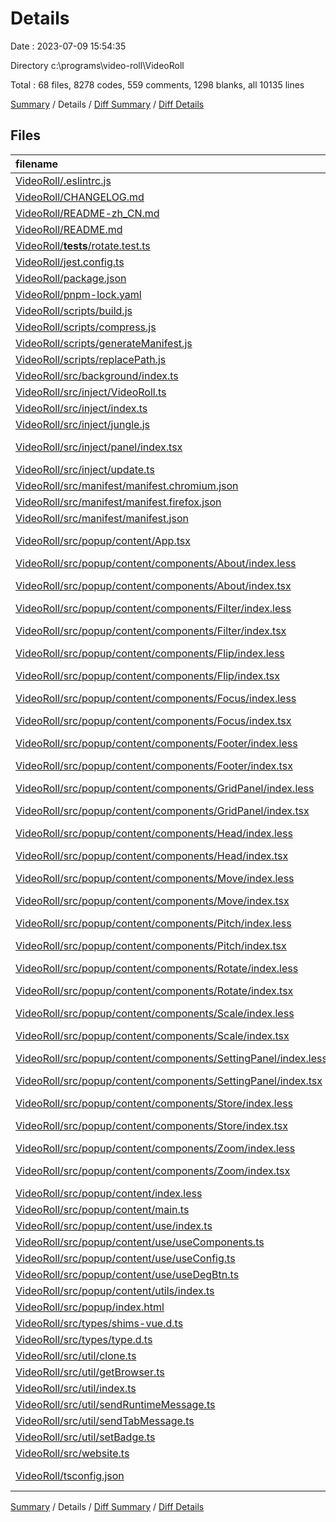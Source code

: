 # Details

Date : 2023-07-09 15:54:35

Directory c:\\programs\\video-roll\\VideoRoll

Total : 68 files,  8278 codes, 559 comments, 1298 blanks, all 10135 lines

[Summary](results.md) / Details / [Diff Summary](diff.md) / [Diff Details](diff-details.md)

## Files
| filename | language | code | comment | blank | total |
| :--- | :--- | ---: | ---: | ---: | ---: |
| [VideoRoll/.eslintrc.js](/VideoRoll/.eslintrc.js) | JavaScript | 25 | 5 | 1 | 31 |
| [VideoRoll/CHANGELOG.md](/VideoRoll/CHANGELOG.md) | Markdown | 64 | 0 | 32 | 96 |
| [VideoRoll/README-zh_CN.md](/VideoRoll/README-zh_CN.md) | Markdown | 84 | 5 | 35 | 124 |
| [VideoRoll/README.md](/VideoRoll/README.md) | Markdown | 85 | 5 | 36 | 126 |
| [VideoRoll/__tests__/rotate.test.ts](/VideoRoll/__tests__/rotate.test.ts) | TypeScript | 110 | 13 | 23 | 146 |
| [VideoRoll/jest.config.ts](/VideoRoll/jest.config.ts) | TypeScript | 9 | 5 | 2 | 16 |
| [VideoRoll/package.json](/VideoRoll/package.json) | JSON | 19 | 73 | 0 | 92 |
| [VideoRoll/pnpm-lock.yaml](/VideoRoll/pnpm-lock.yaml) | YAML | 5,386 | 0 | 717 | 6,103 |
| [VideoRoll/scripts/build.js](/VideoRoll/scripts/build.js) | JavaScript | 8 | 0 | 5 | 13 |
| [VideoRoll/scripts/compress.js](/VideoRoll/scripts/compress.js) | JavaScript | 26 | 6 | 6 | 38 |
| [VideoRoll/scripts/generateManifest.js](/VideoRoll/scripts/generateManifest.js) | JavaScript | 28 | 0 | 13 | 41 |
| [VideoRoll/scripts/replacePath.js](/VideoRoll/scripts/replacePath.js) | JavaScript | 17 | 0 | 6 | 23 |
| [VideoRoll/src/background/index.ts](/VideoRoll/src/background/index.ts) | TypeScript | 30 | 13 | 12 | 55 |
| [VideoRoll/src/inject/VideoRoll.ts](/VideoRoll/src/inject/VideoRoll.ts) | TypeScript | 334 | 91 | 100 | 525 |
| [VideoRoll/src/inject/index.ts](/VideoRoll/src/inject/index.ts) | TypeScript | 41 | 10 | 4 | 55 |
| [VideoRoll/src/inject/jungle.js](/VideoRoll/src/inject/jungle.js) | JavaScript | 167 | 44 | 37 | 248 |
| [VideoRoll/src/inject/panel/index.tsx](/VideoRoll/src/inject/panel/index.tsx) | TypeScript JSX | 0 | 0 | 1 | 1 |
| [VideoRoll/src/inject/update.ts](/VideoRoll/src/inject/update.ts) | TypeScript | 151 | 23 | 37 | 211 |
| [VideoRoll/src/manifest/manifest.chromium.json](/VideoRoll/src/manifest/manifest.chromium.json) | JSON | 18 | 0 | 1 | 19 |
| [VideoRoll/src/manifest/manifest.firefox.json](/VideoRoll/src/manifest/manifest.firefox.json) | JSON | 21 | 0 | 1 | 22 |
| [VideoRoll/src/manifest/manifest.json](/VideoRoll/src/manifest/manifest.json) | JSON | 28 | 6 | 0 | 34 |
| [VideoRoll/src/popup/content/App.tsx](/VideoRoll/src/popup/content/App.tsx) | TypeScript JSX | 62 | 33 | 11 | 106 |
| [VideoRoll/src/popup/content/components/About/index.less](/VideoRoll/src/popup/content/components/About/index.less) | Less | 6 | 0 | 0 | 6 |
| [VideoRoll/src/popup/content/components/About/index.tsx](/VideoRoll/src/popup/content/components/About/index.tsx) | TypeScript JSX | 56 | 5 | 3 | 64 |
| [VideoRoll/src/popup/content/components/Filter/index.less](/VideoRoll/src/popup/content/components/Filter/index.less) | Less | 20 | 0 | 4 | 24 |
| [VideoRoll/src/popup/content/components/Filter/index.tsx](/VideoRoll/src/popup/content/components/Filter/index.tsx) | TypeScript JSX | 98 | 5 | 8 | 111 |
| [VideoRoll/src/popup/content/components/Flip/index.less](/VideoRoll/src/popup/content/components/Flip/index.less) | Less | 3 | 0 | 0 | 3 |
| [VideoRoll/src/popup/content/components/Flip/index.tsx](/VideoRoll/src/popup/content/components/Flip/index.tsx) | TypeScript JSX | 22 | 5 | 4 | 31 |
| [VideoRoll/src/popup/content/components/Focus/index.less](/VideoRoll/src/popup/content/components/Focus/index.less) | Less | 16 | 0 | 4 | 20 |
| [VideoRoll/src/popup/content/components/Focus/index.tsx](/VideoRoll/src/popup/content/components/Focus/index.tsx) | TypeScript JSX | 32 | 5 | 4 | 41 |
| [VideoRoll/src/popup/content/components/Footer/index.less](/VideoRoll/src/popup/content/components/Footer/index.less) | Less | 22 | 0 | 2 | 24 |
| [VideoRoll/src/popup/content/components/Footer/index.tsx](/VideoRoll/src/popup/content/components/Footer/index.tsx) | TypeScript JSX | 43 | 5 | 8 | 56 |
| [VideoRoll/src/popup/content/components/GridPanel/index.less](/VideoRoll/src/popup/content/components/GridPanel/index.less) | Less | 4 | 0 | 0 | 4 |
| [VideoRoll/src/popup/content/components/GridPanel/index.tsx](/VideoRoll/src/popup/content/components/GridPanel/index.tsx) | TypeScript JSX | 43 | 33 | 6 | 82 |
| [VideoRoll/src/popup/content/components/Head/index.less](/VideoRoll/src/popup/content/components/Head/index.less) | Less | 32 | 1 | 6 | 39 |
| [VideoRoll/src/popup/content/components/Head/index.tsx](/VideoRoll/src/popup/content/components/Head/index.tsx) | TypeScript JSX | 42 | 5 | 3 | 50 |
| [VideoRoll/src/popup/content/components/Move/index.less](/VideoRoll/src/popup/content/components/Move/index.less) | Less | 23 | 0 | 4 | 27 |
| [VideoRoll/src/popup/content/components/Move/index.tsx](/VideoRoll/src/popup/content/components/Move/index.tsx) | TypeScript JSX | 70 | 5 | 8 | 83 |
| [VideoRoll/src/popup/content/components/Pitch/index.less](/VideoRoll/src/popup/content/components/Pitch/index.less) | Less | 42 | 0 | 7 | 49 |
| [VideoRoll/src/popup/content/components/Pitch/index.tsx](/VideoRoll/src/popup/content/components/Pitch/index.tsx) | TypeScript JSX | 64 | 5 | 10 | 79 |
| [VideoRoll/src/popup/content/components/Rotate/index.less](/VideoRoll/src/popup/content/components/Rotate/index.less) | Less | 52 | 17 | 9 | 78 |
| [VideoRoll/src/popup/content/components/Rotate/index.tsx](/VideoRoll/src/popup/content/components/Rotate/index.tsx) | TypeScript JSX | 31 | 5 | 5 | 41 |
| [VideoRoll/src/popup/content/components/Scale/index.less](/VideoRoll/src/popup/content/components/Scale/index.less) | Less | 28 | 0 | 6 | 34 |
| [VideoRoll/src/popup/content/components/Scale/index.tsx](/VideoRoll/src/popup/content/components/Scale/index.tsx) | TypeScript JSX | 91 | 5 | 9 | 105 |
| [VideoRoll/src/popup/content/components/SettingPanel/index.less](/VideoRoll/src/popup/content/components/SettingPanel/index.less) | Less | 25 | 1 | 5 | 31 |
| [VideoRoll/src/popup/content/components/SettingPanel/index.tsx](/VideoRoll/src/popup/content/components/SettingPanel/index.tsx) | TypeScript JSX | 52 | 5 | 6 | 63 |
| [VideoRoll/src/popup/content/components/Store/index.less](/VideoRoll/src/popup/content/components/Store/index.less) | Less | 20 | 0 | 3 | 23 |
| [VideoRoll/src/popup/content/components/Store/index.tsx](/VideoRoll/src/popup/content/components/Store/index.tsx) | TypeScript JSX | 49 | 5 | 5 | 59 |
| [VideoRoll/src/popup/content/components/Zoom/index.less](/VideoRoll/src/popup/content/components/Zoom/index.less) | Less | 26 | 0 | 3 | 29 |
| [VideoRoll/src/popup/content/components/Zoom/index.tsx](/VideoRoll/src/popup/content/components/Zoom/index.tsx) | TypeScript JSX | 40 | 5 | 6 | 51 |
| [VideoRoll/src/popup/content/index.less](/VideoRoll/src/popup/content/index.less) | Less | 55 | 0 | 9 | 64 |
| [VideoRoll/src/popup/content/main.ts](/VideoRoll/src/popup/content/main.ts) | TypeScript | 47 | 6 | 6 | 59 |
| [VideoRoll/src/popup/content/use/index.ts](/VideoRoll/src/popup/content/use/index.ts) | TypeScript | 3 | 5 | 0 | 8 |
| [VideoRoll/src/popup/content/use/useComponents.ts](/VideoRoll/src/popup/content/use/useComponents.ts) | TypeScript | 54 | 5 | 3 | 62 |
| [VideoRoll/src/popup/content/use/useConfig.ts](/VideoRoll/src/popup/content/use/useConfig.ts) | TypeScript | 46 | 5 | 5 | 56 |
| [VideoRoll/src/popup/content/use/useDegBtn.ts](/VideoRoll/src/popup/content/use/useDegBtn.ts) | TypeScript | 27 | 5 | 3 | 35 |
| [VideoRoll/src/popup/content/utils/index.ts](/VideoRoll/src/popup/content/utils/index.ts) | TypeScript | 53 | 24 | 10 | 87 |
| [VideoRoll/src/popup/index.html](/VideoRoll/src/popup/index.html) | HTML | 13 | 5 | 2 | 20 |
| [VideoRoll/src/types/shims-vue.d.ts](/VideoRoll/src/types/shims-vue.d.ts) | TypeScript | 5 | 5 | 1 | 11 |
| [VideoRoll/src/types/type.d.ts](/VideoRoll/src/types/type.d.ts) | TypeScript | 93 | 5 | 20 | 118 |
| [VideoRoll/src/util/clone.ts](/VideoRoll/src/util/clone.ts) | TypeScript | 7 | 0 | 0 | 7 |
| [VideoRoll/src/util/getBrowser.ts](/VideoRoll/src/util/getBrowser.ts) | TypeScript | 32 | 6 | 11 | 49 |
| [VideoRoll/src/util/index.ts](/VideoRoll/src/util/index.ts) | TypeScript | 5 | 0 | 2 | 7 |
| [VideoRoll/src/util/sendRuntimeMessage.ts](/VideoRoll/src/util/sendRuntimeMessage.ts) | TypeScript | 11 | 6 | 2 | 19 |
| [VideoRoll/src/util/sendTabMessage.ts](/VideoRoll/src/util/sendTabMessage.ts) | TypeScript | 11 | 6 | 2 | 19 |
| [VideoRoll/src/util/setBadge.ts](/VideoRoll/src/util/setBadge.ts) | TypeScript | 13 | 1 | 2 | 16 |
| [VideoRoll/src/website.ts](/VideoRoll/src/website.ts) | TypeScript | 12 | 8 | 2 | 22 |
| [VideoRoll/tsconfig.json](/VideoRoll/tsconfig.json) | JSON with Comments | 26 | 18 | 0 | 44 |

[Summary](results.md) / Details / [Diff Summary](diff.md) / [Diff Details](diff-details.md)